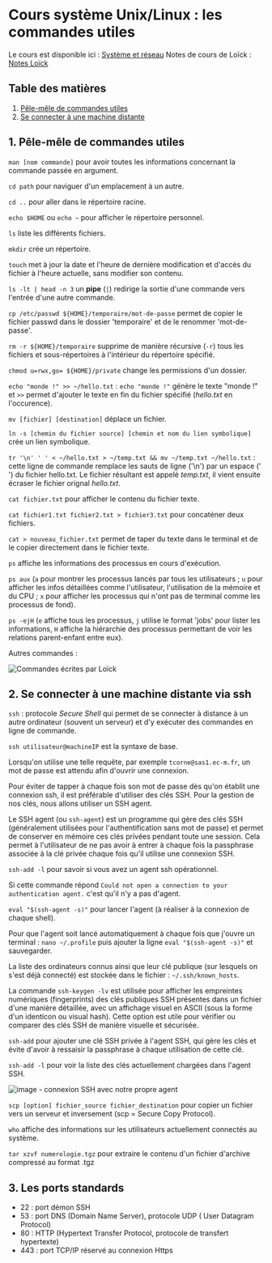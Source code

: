 # Cours système Unix/Linux : les commandes utiles

Le cours est disponible ici :  [Système et réseau](https://francoisbrucker.github.io/cours_informatique/cours/syst%C3%A8me-et-r%C3%A9seau/)
Notes de cours de Loïck : [Notes Loïck](https://boxboxjason.github.io/do_it/cours/info/bases/linux)

## Table des matières

1. [Pêle-mêle de commandes utiles](#section1)
2. [Se connecter à une machine distante](#section2)

## 1. Pêle-mêle de commandes utiles <a id="section1"></a>

`man [nom commande]` pour avoir toutes les informations concernant la commande passée en argument.

```cd path``` pour naviguer d'un emplacement à un autre.

```cd ..``` pour aller dans le répertoire racine.

`echo $HOME` ou `echo ~` pour afficher le répertoire personnel.

`ls` liste les différents fichiers.

`mkdir` crée un répertoire.

`touch` met à jour la date et l'heure de dernière modification et d'accès du fichier à l'heure actuelle, sans modifier son contenu.

`ls -lt | head -n 3` un **pipe** (`|`) redirige la sortie d'une commande vers l'entrée d'une autre commande.

`cp /etc/passwd ${HOME}/temporaire/mot-de-passe` permet de copier le fichier passwd dans le dossier 'temporaire' et de le renommer 'mot-de-passe'.

`rm -r ${HOME}/temporaire` supprime de manière récursive (`-r`) tous les fichiers et sous-répertoires à l'intérieur du répertoire spécifié.

`chmod u=rwx,go= ${HOME}/private` change les permissions d'un dossier.

`echo "monde !" >> ~/hello.txt` : `echo "monde !"` génère le texte "monde !" et `>>` permet d'ajouter le texte en fin du fichier spécifié (*hello.txt* en l'occurence).

`mv [fichier] [destination]` déplace un fichier.

`ln -s [chemin du fichier source] [chemin et nom du lien symbolique]` crée un lien symbolique.

`tr '\n' ' ' < ~/hello.txt > ~/temp.txt && mv ~/temp.txt ~/hello.txt` : cette ligne de commande remplace les sauts de ligne ('\n') par un espace (' ') du fichier hello.txt. Le fichier résultant est appelé *temp.txt*, il vient ensuite écraser le fichier orignal *hello.txt*.

`cat fichier.txt` pour afficher le contenu du fichier texte.

`cat fichier1.txt fichier2.txt > fichier3.txt` pour concaténer deux fichiers.

`cat > nouveau_fichier.txt` permet de taper du texte dans le terminal et de le copier directement dans le fichier texte.

`ps` affiche les informations des processus en cours d'exécution.

`ps aux` (`a` pour montrer les processus lancés par tous les utilisateurs ; `u` pour afficher les infos détaillées comme l'utilisateur, l'utilisation de la mémoire et du CPU ; `x` pour afficher les processus qui n'ont pas de terminal comme les processus de fond).

`ps -ejH` (`e` affiche tous les processus, `j` utilise le format 'jobs' pour lister les informations, `H` affiche la hiérarchie des processus permettant de voir les relations parent-enfant entre eux).

Autres commandes : 

![Commandes écrites par Loïck](./img/commandes-Loick.png)

## 2. Se connecter à une machine distante via ssh <a id="section2"></a>

`ssh` : protocole *Secure Shell* qui permet de se connecter à distance à un autre ordinateur (souvent un serveur) et d'y exécuter des commandes en ligne de commande.

`ssh utilisateur@machineIP` est la syntaxe de base.

Lorsqu'on utilise une telle requête, par exemple `tcorne@sas1.ec-m.fr`, un mot de passe est attendu afin d'ouvrir une connexion.

Pour éviter de tapper à chaque fois son mot de passe dès qu'on établit une connexion ssh, il est préférable d'utiliser des clés SSH. Pour la gestion de nos clés, nous allons utiliser un SSH agent.

Le SSH agent (ou `ssh-agent`) est un programme qui gère des clés SSH (généralement utilisées pour l'authentification sans mot de passe) et permet de conserver en mémoire ces clés privées pendant toute une session. Cela permet à l'utilisateur de ne pas avoir à entrer à chaque fois la passphrase associée à la clé privée chaque fois qu'il utilise une connexion SSH.

`ssh-add -l` pour savoir si vous avez un agent ssh opérationnel.

Si cette commande répond `Could not open a connection to your authentication agent.` c'est qu'il n'y a pas d'agent.

`eval "$(ssh-agent -s)"` pour lancer l'agent (à réaliser à la connexion de chaque shell).

Pour que l'agent soit lancé automatiquement à chaque fois que j'ouvre un terminal : `nano ~/.profile` puis ajouter la ligne `eval "$(ssh-agent -s)"` et sauvegarder.

La liste des ordinateurs connus ainsi que leur clé publique (sur lesquels on s'est déjà connecté) est stockée dans le fichier : `~/.ssh/known_hosts`.

La commande `ssh-keygen -lv` est utilisée pour afficher les empreintes numériques (fingerprints) des clés publiques SSH présentes dans un fichier d'une manière détaillée, avec un affichage visuel en ASCII (sous la forme d'un identicon ou visual hash). Cette option est utile pour vérifier ou comparer des clés SSH de manière visuelle et sécurisée.

 `ssh-add` pour ajouter une clé SSH privée à l'agent SSH, qui gère les clés et évite d'avoir à ressaisir la passphrase à chaque utilisation de cette clé.

 `ssh-add -l` pour voir la liste des clés actuellement chargées dans l'agent SSH.

![image - connexion SSH avec notre propre agent](./img/img-ConnexionSSH-Agent.png)

`scp [option] fichier_source fichier_destination` pour copier un fichier vers un serveur et inversement (scp = Secure Copy Protocol).

`who` affiche des informations sur les utilisateurs actuellement connectés au système.

`tar xzvf numerologie.tgz` pour extraire le contenu d'un fichier d'archive compressé au format .tgz

## 3. Les ports standards <a id="section3"></a>

- 22 : port démon SSH
- 53 : port DNS (Domain Name Server), protocole UDP ( User Datagram Protocol)
- 80 : HTTP (Hypertext Transfer Protocol, protocole de transfert hypertexte)
- 443 : port TCP/IP réservé au connexion Https
